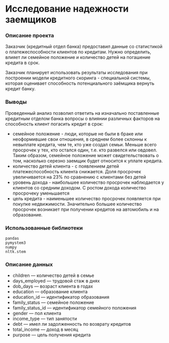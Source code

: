 # Исследование надежности заемщиков

### Описание проекта
Заказчик (кредитный отдел банка) предоставил данные со статистикой о платежеспособности клиентов по кредитам. Нужно определить, 
влияет ли семейное положение и количество детей на погашение кредита в срок. 
 
Заказчик планирует использовать результаты исследования при построении модели кредитного  скоринга - специальной системы, которая оценивает способность потенциального заёмщика вернуть кредит банку.

### Выводы
Проведенный анализ позволил ответить на изначально поставленные кредитным отделом банка вопросы о влиянии различных факторов на способность клиент погасить кредит в срок:
 - семейное положение - люди, которые не были в браке или неоформившие свои отношения, в среднем более склонны к невыплате кредита, чем те, кто уже создал семьи. Меньше всего просрочек у тех, кто остался один, т.е. кто развелся или овдовел. Таким образом, семейное положение может свидетельствовать о том, насколько серезно заемщик будет относится к уплате кредита.
 - количество детей клиента - с появлением детей платежеспособность клиента снижается. Доля просрочек увеличивается на 23% по сравнению с клиентами без детей
 - уровень дохода - наибольшее количество просрочек наблюдается у клиентов со средним доходом. С ростом дохода количество просрочеку уменьшается
 - цель кредита - наименьшее количество просрочек появляется при покупке недвижимости. Значительно большее количество просрочек возникает при получении кредитов на автомобиль и на образование.


### Использованные библиотеки

```
pandas
pymystem3
numpy
nltk.stem
```
### Описание данных

  - children — количество детей в семье
  - days_employed — трудовой стаж в днях
  - dob_days — возраст клиента в годах
  - education — образование клиента
  - education_id — идентификатор образования
  - family_status — семейное положение
  - family_status_id — идентификатор семейного положения
  - gender — пол клиента
  - income_type — тип занятости
  - debt — имел ли задолженность по возврату кредитов
  - total_income — доход в месяц
  - purpose — цель получения кредита
